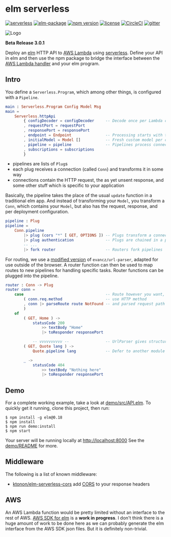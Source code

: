 # elm serverless

[![serverless](http://public.serverless.com/badges/v3.svg)](http://www.serverless.com)
[![elm-package](https://img.shields.io/badge/elm-3.0.1-blue.svg)](http://package.elm-lang.org/packages/ktonon/elm-serverless/latest)
[![npm version](https://img.shields.io/npm/v/elm-serverless.svg)](https://www.npmjs.com/package/elm-serverless)
[![license](https://img.shields.io/github/license/mashape/apistatus.svg)](https://github.com/ktonon/elm-serverless/blob/master/LICENSE.txt)
[![CircleCI](https://img.shields.io/circleci/project/github/ktonon/elm-serverless.svg)](https://circleci.com/gh/ktonon/elm-serverless)
[![gitter](https://img.shields.io/gitter/room/elm-serverless/Lobby.svg)](https://gitter.im/elm-serverless/Lobby)

![Logo](https://github.com/ktonon/elm-serverless/raw/3.0.0/logo86x128.png)

__Beta Release 3.0.1__

Deploy an [elm][] HTTP API to [AWS Lambda][] using [serverless][]. Define your API in elm and then use the npm package to bridge the interface between the [AWS Lambda handler][] and your elm program.


## Intro
You define a `Serverless.Program`, which among other things, is configured with a `Pipeline`.

```elm
main : Serverless.Program Config Model Msg
main =
    Serverless.httpApi
        { configDecoder = configDecoder     -- Decode once per Lambda container
        , requestPort = requestPort
        , responsePort = responsePort
        , endpoint = Endpoint               -- Processing starts with this msg
        , initialModel = Model []           -- Fresh custom model per connection
        , pipeline = pipeline               -- Pipelines process connections
        , subscriptions = subscriptions
        }

```

* pipelines are lists of `Plug`s
* each plug receives a connection (called `Conn`) and transforms it in some way
* connections contain the HTTP request, the as yet unsent response, and some other stuff which is specific to your application

Basically, the pipeline takes the place of the usual `update` function in a traditional elm app. And instead of transforming your `Model`, you transform a `Conn`, which contains your `Model`, but also has the request, response, and per deployment configuration.

```elm
pipeline : Plug
pipeline =
    Conn.pipeline
        |> plug (cors "*" [ GET, OPTIONS ]) -- Plugs transform a connection
        |> plug authentication              -- Plugs are chained in a pipeline
        -- ...
        |> fork router                      -- Routers fork pipelines

```

For routing, we use a [modified version](http://package.elm-lang.org/packages/ktonon/url-parser/latest/) of `evancz/url-parser`, adapted for use outside of the browser. A router function can then be used to map routes to new pipelines for handling specific tasks. Router functions can be plugged into the pipeline.

```elm
router : Conn -> Plug
router conn =
    case                                    -- Route however you want, here we
        ( conn.req.method                   -- use HTTP method
        , conn |> parseRoute route NotFound -- and parsed request path
        )
    of
        ( GET, Home ) ->
            statusCode 200
                >> textBody "Home"
                |> toResponder responsePort

            -- vvvvvvvvvv --                -- UrlParser gives structured routes
        ( GET, Quote lang ) ->
            Quote.pipeline lang             -- Defer to another module

        _ ->
            statusCode 404
                >> textBody "Nothing here"
                |> toResponder responsePort
```

## Demo

For a complete working example, take a look at [demo/src/API.elm][]. To quickly get it running, clone this project, then run:

```shell
$ npm install -g elm@0.18
$ npm install
$ npm run demo:install
$ npm start
```

Your server will be running locally at [http://localhost:8000][]
See the [demo/README][] for more.

## Middleware

The following is a list of known middleware:

* [ktonon/elm-serverless-cors][] add [CORS][] to your response headers

## AWS

An AWS Lambda function would be pretty limited without an interface to the rest of AWS. [AWS SDK for elm][] is a __work in progress__. I don't think there is a huge amount of work to be done here as we can probably generate the elm interface from the AWS SDK json files. But it is definitely non-trivial.

[http://localhost:8000]:http://localhost:8000
[AWS Lambda]:https://aws.amazon.com/lambda
[AWS Lambda handler]:http://docs.aws.amazon.com/lambda/latest/dg/nodejs-prog-model-handler.html
[AWS SDK for elm]:https://github.com/ktonon/aws-sdk-elm
[CORS]:https://en.wikipedia.org/wiki/Cross-origin_resource_sharing
[demo/README]:https://github.com/ktonon/elm-serverless/blob/master/demo/README.md
[demo/src/API.elm]:https://github.com/ktonon/elm-serverless/blob/master/demo/src/API.elm
[elm-serverless]:https://www.npmjs.com/package/elm-serverless
[elm-serverless-demo]:https://github.com/ktonon/elm-serverless-demo
[elm-webpack-loader]:https://github.com/elm-community/elm-webpack-loader
[elm]:http://elm-lang.org/
[evanc/url-parser]:http://package.elm-lang.org/packages/evancz/url-parser/latest
[gitter]:https://gitter.im/elm-serverless/Lobby
[JWT]:https://jwt.io/
[ktonon/elm-serverless]:http://package.elm-lang.org/packages/ktonon/elm-serverless/latest
[ktonon/elm-serverless-cors]:http://package.elm-lang.org/packages/ktonon/elm-serverless-cors/latest
[serverless-webpack]:https://github.com/elastic-coders/serverless-webpack
[serverless]:https://github.com/serverless/serverless
[webpack]:https://webpack.github.io/
